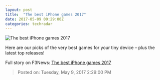 ```yaml
---
layout: post
title:  "The best iPhone games 2017"
date: 2017-05-09 09:29:00Z
categories: techradar
---
```


![The best iPhone games 2017](http://cdn.mos.cms.futurecdn.net/e191e12fa7d034f80468070b07b6659e-1200-80.jpg)

Here are our picks of the very best games for your tiny device – plus the latest top releases!


Full story on F3News: [The best iPhone games 2017](http://www.f3nws.com/n/YvrzmH)

> Posted on: Tuesday, May 9, 2017 2:29:00 PM
